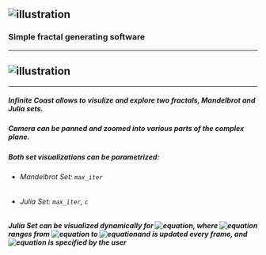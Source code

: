 ![illustration](https://i.imgur.com/QkY6GdN.png)
-------------
### Simple fractal generating software
-------------
![illustration](https://i.imgur.com/aBNH8BB.png)
-------------
-------------
##### Infinite Coast allows to visulize and explore two fractals, Mandelbrot and Julia sets.
##### Camera can be panned and zoomed into various parts of the complex plane.
##### Both set visualizations can be parametrized:
- ###### Mandelbrot Set: `max_iter`
- ###### Julia Set: `max_iter`, `c`
##### Julia Set can be visualized dynamically for ![equation](http://www.sciweavers.org/upload/Tex2Img_1588214968/render.png), where ![equation](http://www.sciweavers.org/upload/Tex2Img_1588215006/render.png) ranges from ![equation](http://www.sciweavers.org/upload/Tex2Img_1588215018/render.png) to ![equation](http://www.sciweavers.org/upload/Tex2Img_1588215042/render.png)and is updated every frame, and ![equation](http://www.sciweavers.org/upload/Tex2Img_1588215073/render.png) is specified by the user

